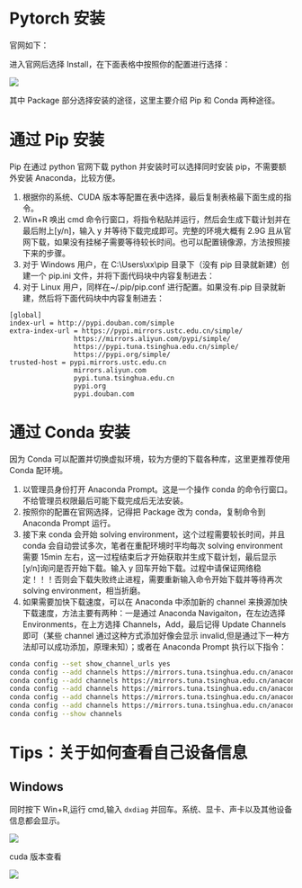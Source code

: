# Pytorch 安装

官网如下：

进入官网后选择 Install，在下面表格中按照你的配置进行选择：

![](https://pic-hdu-cs-wiki-1307923872.cos.ap-shanghai.myqcloud.com/boxcnxltvaT52E6mu6JIYaKvM1X.png)

其中 Package 部分选择安装的途径，这里主要介绍 Pip 和 Conda 两种途径。

# 通过 Pip 安装

Pip 在通过 python 官网下载 python 并安装时可以选择同时安装 pip，不需要额外安装 Anaconda，比较方便。

1. 根据你的系统、CUDA 版本等配置在表中选择，最后复制表格最下面生成的指令。
2. Win+R 唤出 cmd 命令行窗口，将指令粘贴并运行，然后会生成下载计划并在最后附上[y/n]，输入 y 并等待下载完成即可。完整的环境大概有 2.9G 且从官网下载，如果没有挂梯子需要等待较长时间。也可以配置镜像源，方法按照接下来的步骤。
3. 对于 Windows 用户，在 C:\Users\xx\pip 目录下（没有 pip 目录就新建）创建一个 pip.ini 文件，并将下面代码块中内容复制进去：
4. 对于 Linux 用户，同样在~/.pip/pip.conf 进行配置。如果没有.pip 目录就新建，然后将下面代码块中内容复制进去：

```
[global]
index-url = http://pypi.douban.com/simple
extra-index-url = https://pypi.mirrors.ustc.edu.cn/simple/
                https://mirrors.aliyun.com/pypi/simple/
                https://pypi.tuna.tsinghua.edu.cn/simple/
                https://pypi.org/simple/
trusted-host = pypi.mirrors.ustc.edu.cn
                mirrors.aliyun.com
                pypi.tuna.tsinghua.edu.cn
                pypi.org
                pypi.douban.com
```

# 通过 Conda 安装

因为 Conda 可以配置并切换虚拟环境，较为方便的下载各种库，这里更推荐使用 Conda 配环境。

1. 以管理员身份打开 Anaconda Prompt。这是一个操作 conda 的命令行窗口。不给管理员权限最后可能下载完成后无法安装。
2. 按照你的配置在官网选择，记得把 Package 改为 conda，复制命令到 Anaconda Prompt 运行。
3. 接下来 conda 会开始 solving environment，这个过程需要较长时间，并且 conda 会自动尝试多次，笔者在重配环境时平均每次 solving environment 需要 15min 左右，这一过程结束后才开始获取并生成下载计划，最后显示[y/n]询问是否开始下载。输入 y 回车开始下载。过程中请保证网络稳定！！！否则会下载失败终止进程，需要重新输入命令开始下载并等待再次 solving environment，相当折磨。
4. 如果需要加快下载速度，可以在 Anaconda 中添加新的 channel 来换源加快下载速度，方法主要有两种：一是通过 Anaconda Navigaiton，在左边选择 Environments，在上方选择 Channels，Add，最后记得 Update Channels 即可（某些 channel 通过这种方式添加好像会显示 invalid,但是通过下一种方法却可以成功添加，原理未知）；或者在 Anaconda Prompt 执行以下指令：

```bash
conda config --set show_channel_urls yes
conda config --add channels https://mirrors.tuna.tsinghua.edu.cn/anaconda/cloud/msys2/
conda config --add channels https://mirrors.tuna.tsinghua.edu.cn/anaconda/cloud/conda-forge
conda config --add channels https://mirrors.tuna.tsinghua.edu.cn/anaconda/pkgs/free/
conda config --add channels https://mirrors.tuna.tsinghua.edu.cn/anaconda/cloud/pytorch/
conda config --add channels https://mirrors.tuna.tsinghua.edu.cn/anaconda/pkgs/main/
conda config --show channels
```

# Tips：关于如何查看自己设备信息

## Windows

同时按下 Win+R,运行 cmd,输入 `dxdiag` 并回车。系统、显卡、声卡以及其他设备信息都会显示。

![](https://pic-hdu-cs-wiki-1307923872.cos.ap-shanghai.myqcloud.com/boxcnepK0nkI8pWAJaO89zQoRgh.png)

cuda 版本查看

![](https://pic-hdu-cs-wiki-1307923872.cos.ap-shanghai.myqcloud.com/boxcnRoZEZsUdVduFRR9DjegeNh.png)
